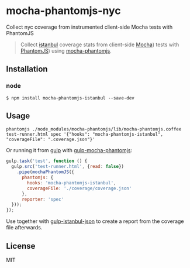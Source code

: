 # mocha-phantomjs-nyc

Collect nyc coverage from instrumented client-side Mocha tests with PhantomJS

> Collect [istanbul](https://github.com/gotwarlost/istanbul) coverage stats from client-side [Mocha](https://github.com/visionmedia/mocha)) tests with [PhantomJS](https://github.com/ariya/phantomjs)) using [mocha-phantomjs](https://github.com/metaskills/mocha-phantomjs).

## Installation
### node
```shell
$ npm install mocha-phantomjs-istanbul --save-dev
```

## Usage
```shell
phantomjs ./node_modules/mocha-phantomjs/lib/mocha-phantomjs.coffee test-runner.html spec '{"hooks": "mocha-phantomjs-istanbul", "coverageFile": ".coverage.json"}'
```

Or running it from [gulp](https://github.com/wearefractal/gulp) with [gulp-mocha-phantomjs](https://github.com/mrhooray/gulp-mocha-phantomjs):
```javascript
gulp.task('test', function () {
  gulp.src('test-runner.html', {read: false})
    .pipe(mochaPhantomJS({
      phantomjs: {
        hooks: 'mocha-phantomjs-istanbul',
        coverageFile: './coverage/coverage.json'
      },
      reporter: 'spec'
  }));
});
```

Use together with [gulp-istanbul-json](https://github.com/willembult/gulp-istanbul-json) to create a report from the coverage file afterwards.

## License
MIT
